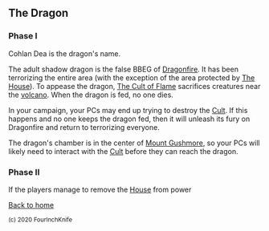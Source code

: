 ## The Dragon

### Phase I

Cohlan Dea is the dragon's name.

The adult shadow dragon is the false BBEG of [Dragonfire][home]. It has been terrorizing the entire area (with the exception of the area protected by [The House][house]). To appease the dragon, [The Cult of Flame][cult] sacrifices creatures near the [volcano][volcano]. When the dragon is fed, no one dies.

In your campaign, your PCs may end up trying to destroy the [Cult][cult]. If this happens and no one keeps the dragon fed, then it will unleash its fury on Dragonfire and return to terrorizing everyone.

The dragon's chamber is in the center of [Mount Gushmore][volcano], so your PCs will likely need to interact with the [Cult][cult] before they can reach the dragon.

### Phase II

If the players manage to remove the [House][house] from power

[Back to home][home]

[volcano]: /Dragonfire/places/volcano/
[cult]: /Dragonfire/groups/cult/
[maze]: /Dragonfire/places/volcano/maze
[home]: /Dragonfire
[house]: /Dragonfire/groups/house-wizards/

<sup>(c) 2020 FourInchKnife</sup>
